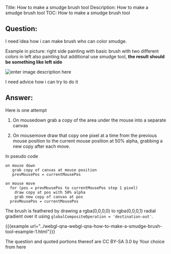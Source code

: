 Title: How to make a smudge brush tool
Description: How to make a smudge brush tool
TOC: How to make a smudge brush tool

## Question:

I need idea how i can make brush who can color smudge. 

Example in picture: right side painting with basic brush with two different colors in left also painting but additional use smudge tool, **the result should be something like left side**

![enter image description here][1]

I need advice how i can try to do it

  [1]: http://i.stack.imgur.com/oyaBs.png

## Answer:

Here is one attempt

1. On mousedown grab a copy of the area under the mouse into a separate canvas

2. On mousemove draw that copy one pixel at a time from the previous mouse position to the current mouse position at 50% alpha, grabbing a new copy after each move.

In pseudo code

```
on mouse down
   grab copy of canvas at mouse position
   prevMousePos = currentMousePos

on mouse move
  for (pos = prevMousePos to currentMousePos step 1 pixel) 
    draw copy at pos with 50% alpha
    grab new copy of canvas at pos
  prevMousePos = currentMousePos
```

The brush is feathered by drawing a rgba(0,0,0,0) to rgba(0,0,0,1) radial gradient over it using `globalCompositeOperation = 'destination-out'`.  


{{{example url="../webgl-qna-webgl-qna-how-to-make-a-smudge-brush-tool-example-1.html"}}}




<div class="so">
  <div>The question and quoted portions thereof are 
    CC BY-SA 3.0 by
    <a data-href="https://stackoverflow.com/users/4270436">Your choice</a>
    from
    <a data-href="https://stackoverflow.com/questions/28197378">here</a>
  </div>
</div>
